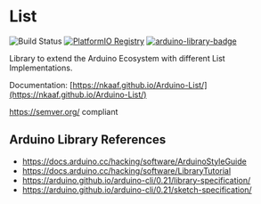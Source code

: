 # List
![Build Status](https://github.com/nkaaf/List/workflows/Arduino%20Library%20CI/badge.svg)
[![PlatformIO Registry](https://badges.registry.platformio.org/packages/nkaaf/library/List.svg)](https://registry.platformio.org/libraries/nkaaf/List)
[![arduino-library-badge](https://www.ardu-badge.com/badge/List.svg)](https://www.ardu-badge.com/List)

Library to extend the Arduino Ecosystem with different List Implementations.

Documentation: [https://nkaaf.github.io/Arduino-List/](https://nkaaf.github.io/Arduino-List/)

https://semver.org/ compliant

## Arduino Library References

* https://docs.arduino.cc/hacking/software/ArduinoStyleGuide
* https://docs.arduino.cc/hacking/software/LibraryTutorial
* https://arduino.github.io/arduino-cli/0.21/library-specification/
* https://arduino.github.io/arduino-cli/0.21/sketch-specification/

